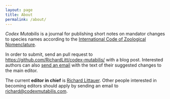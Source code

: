 ```yaml
---
layout: page
title: About
permalink: /about/
---
```


*Codex Mutabilis* is a journal for publishing short notes on mandator changes to species names according to the [International Code of Zoological Nomenclature](https://www.iczn.org/).

In order to submit, send an pull request to https://github.com/RichardLitt/codex-mutabilis/ with a blog post. Interested authors can also [send an email](mailto:richard@codexmutabilis.com) with the text of their suggested changes to the main editor.

The current **editor in chief** is [Richard Littauer](https://burntfen.com). Other people interested in becoming editors should apply by sending an email to richard@codexmutabilis.com.
